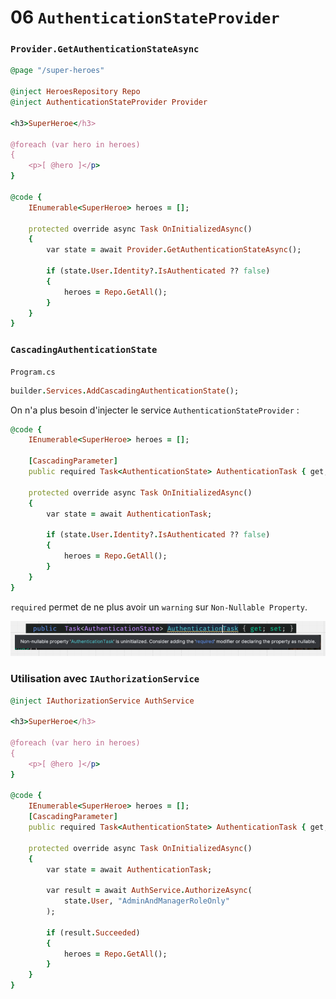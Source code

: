 # 06 `AuthenticationStateProvider`

### `Provider.GetAuthenticationStateAsync`

```ruby
@page "/super-heroes"

@inject HeroesRepository Repo
@inject AuthenticationStateProvider Provider

<h3>SuperHeroe</h3>

@foreach (var hero in heroes)
{
    <p>[ @hero ]</p>
}

@code {
    IEnumerable<SuperHeroe> heroes = [];

    protected override async Task OnInitializedAsync()
    {
        var state = await Provider.GetAuthenticationStateAsync();

        if (state.User.Identity?.IsAuthenticated ?? false)
        {
            heroes = Repo.GetAll();
        }   
    }
}
```



### `CascadingAuthenticationState`

`Program.cs`

```ruby
builder.Services.AddCascadingAuthenticationState();
```

On n'a plus besoin d'injecter le service `AuthenticationStateProvider` :

```ruby
@code {
    IEnumerable<SuperHeroe> heroes = [];
    
    [CascadingParameter] 
    public required Task<AuthenticationState> AuthenticationTask { get; set; }

    protected override async Task OnInitializedAsync()
    {
        var state = await AuthenticationTask;

        if (state.User.Identity?.IsAuthenticated ?? false)
        {
            heroes = Repo.GetAll();
        }     
    }
}
```

`required` permet de ne plus avoir un `warning` sur `Non-Nullable Property`.

<img src="assets/non-nullable-property-uhjqqqrtzyfdx.png" alt="non-nullable-property-uhjqqqrtzyfdx" />



### Utilisation avec `IAuthorizationService`

```ruby
@inject IAuthorizationService AuthService

<h3>SuperHeroe</h3>

@foreach (var hero in heroes)
{
    <p>[ @hero ]</p>
}

@code {
    IEnumerable<SuperHeroe> heroes = [];
    [CascadingParameter] 
    public required Task<AuthenticationState> AuthenticationTask { get; set; }

    protected override async Task OnInitializedAsync()
    {
        var state = await AuthenticationTask;

        var result = await AuthService.AuthorizeAsync(
            state.User, "AdminAndManagerRoleOnly"
        );
        
        if (result.Succeeded)
        {
            heroes = Repo.GetAll();
        }    
    }
}
```











